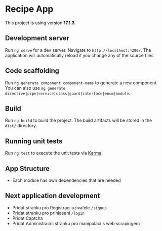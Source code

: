 # Recipe App

This project is using version **17.1.3.**

## Development server

Run `ng serve` for a dev server. Navigate to `http://localhost:4200/`. The application will automatically reload if you change any of the source files.

## Code scaffolding

Run `ng generate component component-name` to generate a new component. You can also use `ng generate directive|pipe|service|class|guard|interface|enum|module`.

## Build

Run `ng build` to build the project. The build artifacts will be stored in the `dist/` directory.

## Running unit tests

Run `ng test` to execute the unit tests via [Karma](https://karma-runner.github.io).

## App Structure

- Each module has own dependencies that are needed

## Next application development

- Pridat stranku pro Registraci uzivatele `/signup`
- Pridat stranku pro prihlaseni `/login`
- Pridat Captcha
- Pridat Administracni stranku pro manipulaci s web scrapingem
